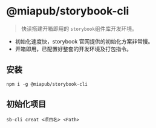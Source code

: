 # @miapub/storybook-cli

> 快读搭建开箱即用的 `storybook`组件库开发环境。

- 初始化速度快，storybook 官网提供的初始化方案非常慢。
- 开箱即用，已配置好整套的开发环境及打包指令。

## 安装

```shell
npm i -g @miapub/storybook-cli
```

## 初始化项目

```shell
sb-cli creat <项目名> <Path>
```
